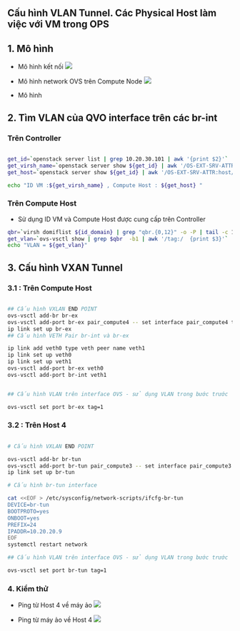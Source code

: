 


## Cấu hình VLAN Tunnel. Các Physical Host làm việc với VM trong OPS

## 1. Mô hình

- Mô hình kết nối
![](https://i.imgur.com/q1wWebm.png)


- Mô hình network OVS trên Compute Node
![](https://camo.githubusercontent.com/90a932615b63335581dfafe3ce6274101d15da3d/68747470733a2f2f646f63732e6f70656e737461636b2e6f72672f6e657574726f6e2f717565656e732f5f696d616765732f756e6465722d7468652d686f6f642d7363656e6172696f2d312d6f76732d636f6d707574652e706e67)

- Mô hình 


## 2. Tìm VLAN của QVO interface trên các br-int

### Trên Controller

```bash

get_id=`openstack server list | grep 10.20.30.101 | awk '{print $2}'`
get_virsh_name=`openstack server show ${get_id} | awk '/OS-EXT-SRV-ATTR:instance_name/  {print $4}'`
get_host=`openstack server show ${get_id} | awk '/OS-EXT-SRV-ATTR:host/  {print $4}'`

echo "ID VM :${get_virsh_name} , Compute Host : ${get_host} "
```


### Trên Compute Host
- Sử dụng ID VM và Compute Host được cung cấp trên Controller

```bash
qbr=`virsh domiflist ${id_domain} | grep "qbr.{0,12}" -o -P | tail -c 13`
get_vlan=`ovs-vsctl show | grep $qbr  -b1 | awk '/tag:/  {print $3}'`
echo "VLAN = ${get_vlan}"
```


## 3. Cấu hình VXAN Tunnel


### 3.1 : Trên Compute Host


```bash

## Cấu hình VXLAN END POINT
ovs-vsctl add-br br-ex
ovs-vsctl add-port br-ex pair_compute4 -- set interface pair_compute4 type=vxlan  options:local_ip=192.168.69.132 options:remote_ip=192.168.69.135 options:in_key=flow options:out_key=flow
ip link set up br-ex
## Cấu hình VETH Pair br-int và br-ex

ip link add veth0 type veth peer name veth1
ip link set up veth0
ip link set up veth1
ovs-vsctl add-port br-ex veth0
ovs-vsctl add-port br-int veth1


## Cấu hình VLAN trên interface OVS - sử dụng VLAN trong bước trước

ovs-vsctl set port br-ex tag=1


```


### 3.2 : Trên Host 4

```bash

# Cấu hình VXLAN END POINT

ovs-vsctl add-br br-tun
ovs-vsctl add-port br-tun pair_compute3 -- set interface pair_compute3 type=vxlan options:local_ip=192.168.69.135 options:remote_ip=192.168.69.132 options:in_key=flow options:out_key=flow
ip link set up br-tun

# Cấu hình br-tun interface

cat <<EOF > /etc/sysconfig/network-scripts/ifcfg-br-tun
DEVICE=br-tun
BOOTPROTO=yes
ONBOOT=yes
PREFIX=24
IPADDR=10.20.20.9
EOF
systemctl restart network

## Cấu hình VLAN trên interface OVS - sử dụng VLAN trong bước trước

ovs-vsctl set port br-tun tag=1

```


### 4. Kiểm thử


- Ping từ Host 4 về máy ảo
![](https://i.imgur.com/LAGQzCk.png)


- Ping từ máy ảo về Host 4
![](https://i.imgur.com/wbnlekh.png)
